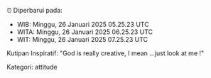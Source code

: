 ⏰ Diperbarui pada:
- WIB: Minggu, 26 Januari 2025 05.25.23 UTC
- WITA: Minggu, 26 Januari 2025 06.25.23 UTC
- WIT: Minggu, 26 Januari 2025 07.25.23 UTC

Kutipan Inspiratif:
"God is really creative, I mean ...just look at me !"


Kategori: attitude

